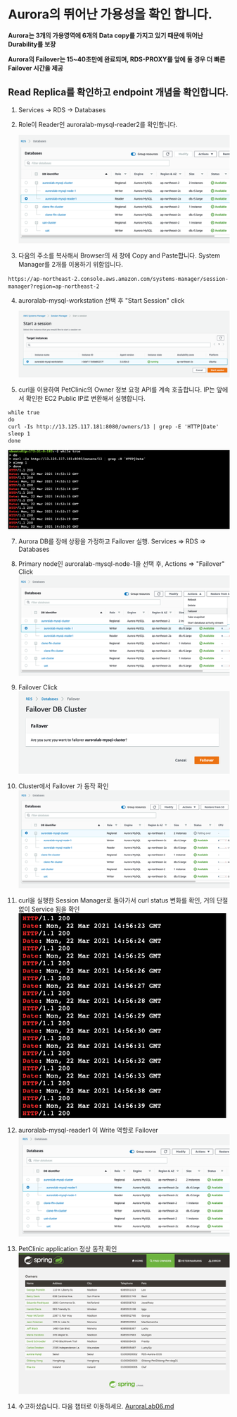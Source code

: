 # Aurora의 뛰어난 가용성을 확인 합니다.

**Aurora는 3개의 가용영역에 6개의 Data copy를 가지고 있기 때문에 뛰어난 Durability를 보장**

**Aurora의 Failover는 15~40초만에 완료되며, RDS-PROXY를 앞에 둘 경우 더 빠른 Failover 시간을 제공**

## Read Replica를 확인하고 endpoint 개념을 확인합니다.

1.  Services -> RDS -> Databases

2.  Role이 Reader인 auroralab-mysql-reader2를 확인합니다.

    <kbd> ![GitHub Logo](images/40.png) </kbd>

3.  다음의 주소를 복사해서 Browser의 새 창에 Copy and Paste합니다. System Manager를 2개를 이용하기 위함입니다.

`https://ap-northeast-2.console.aws.amazon.com/systems-manager/session-manager?region=ap-northeast-2`

4.  auroralab-mysql-workstation 선택 후 "Start Session" click

    <kbd> ![GitHub Logo](images/42.png) </kbd>

5.  curl을 이용하여 PetClinic의 Owner 정보 요청 API를 계속 호출합니다. IP는 앞에서 확인한 EC2 Public IP로 변환해서 실행합니다.

```
while true
do
curl -Is http://13.125.117.181:8080/owners/13 | grep -E 'HTTP|Date'
sleep 1
done
```

<kbd> ![GitHub Logo](images/43.png) </kbd>

7. Aurora DB를 장애 상황을 가정하고 Failover 실행. Services => RDS => Databases

8. Primary node인 auroralab-mysql-node-1을 선택 후, Actions => "Failover" Click
   <kbd> ![GitHub Logo](images/44.png) </kbd>

9. Failover Click
   <kbd> ![GitHub Logo](images/45.png) </kbd>

10. Cluster에서 Failover 가 동작 확인
    <kbd> ![GitHub Logo](images/46.png) </kbd>

11. curl을 실행한 Session Manager로 돌아가서 curl status 변화를 확인, 거의 단절 없이 Service 됨을 확인
    <kbd> ![GitHub Logo](images/47.png) </kbd>

12. auroralab-mysql-reader1 이 Write 역할로 Failover
    <kbd> ![GitHub Logo](images/48.png) </kbd>

13. PetClinic application 정상 동작 확인
    <kbd> ![GitHub Logo](images/49.png) </kbd>

14. 수고하셨습니다. 다음 챕터로 이동하세요. [AuroraLab06.md](AuroraLab06.md)
